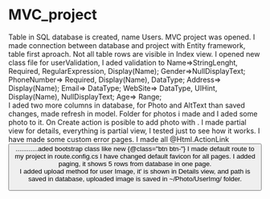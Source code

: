 # MVC_project
Table in SQL database is created, name Users.
MVC project was opened. 
I made connection between database and project with Entity framework, table first aproach.
Not all table rows are visible in Index view. 
I opened new class file for userValidation, I aded validation to Name=>StringLenght, Required, RegularExpression, Display(Name); Gender=>NullDisplayText; PhoneNumber=> Required, Display(Name), DataType; Address=> Display(Name); Email=> DataType; WebSite=> DataType, UIHint, Display(Name), NullDisplayText; Age=> Range;        
I aded two more columns in database, for Photo and AltText than saved changes, made refresh in  model. Folder for photos i made and I aded some photo to it. On Create action is posible to add photo with <browse>. I made partial view for details, everything is partial view, I tested just to see how it works.
I have made some custom error pages.
I made all @Html.ActionLink <button>............aded bootstrap class like new {@class="btn btn-"}
I made default route to my project in route.config.cs
I have changed default favicon for all pages.
I added paging, it shows 5 rows from database in one page.  
I added upload method for user Image, it' is shown in Details view, and path is saved in database, uploaded image is saved in ~/Photo/UserImg/ folder.  
